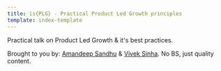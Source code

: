 ```yaml
---
title: is{PLG} - Practical Product Led Growth principles
template: index-template
---
```

Practical talk on Product Led Growth & it's best practices.

Brought to you by: [Amandeep Sandhu](https://www.linkedin.com/in/sandhua) & [Vivek Sinha](https://www.linkedin.com/in/vasinha/). No BS, just quality content.